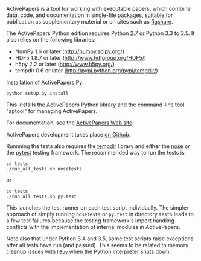 ActivePapers is a tool for working with executable papers, which
combine data, code, and documentation in single-file packages,
suitable for publication as supplementary material or on sites such as
[figshare](http://figshare.com).

The ActivePapers Python edition requires Python 2.7 or Python 3.3 to 3.5.
It also relies on the following libraries:

  - NumPy 1.6 or later (http://numpy.scipy.org/)
  - HDF5 1.8.7 or later (http://www.hdfgroup.org/HDF5/)
  - h5py 2.2 or later (http://www.h5py.org/)
  - tempdir 0.6 or later (http://pypi.python.org/pypi/tempdir/)

Installation of ActivePapers.Py:

    python setup.py install

This installs the ActivePapers Python library and the command-line
tool "aptool" for managing ActivePapers.

For documentation, see the
[ActivePapers Web site](http://www.activepapers.org/python-edition/).

ActivePapers development takes place
[on Github](http://github.com/activepapers/activepapers-python).

Runnning the tests also requires the [tempdir](https://pypi.python.org/pypi/tempdir/) library and either the 
[nose](http://pypi.python.org/pypi/nose/) or the [pytest](http://pytest.org) testing framework. The recommended way to run the tests is

```
cd tests
./run_all_tests.sh nosetests
```
or
```
cd tests
./run_all_tests.sh py.test
```

This launches the test runner on each test script individually. The simpler approach of simply running `nosetests` or `py.test` in directory `tests` leads to a few test failures because the testing framework's import handling conflicts with the implementation of internal modules in ActivePapers.

Note also that under Python 3.4 and 3.5, some test scripts raise exceptions after all tests have run (and passed). This seems to be related to memory cleanup issues with `h5py` when the Python interpreter shuts down.
